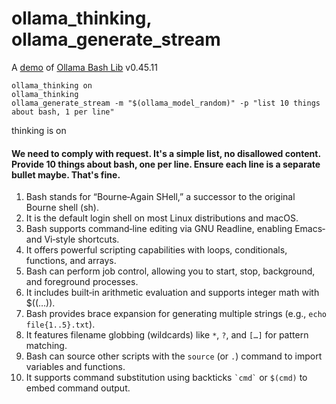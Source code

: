 # ollama_thinking, ollama_generate_stream

A [demo](../README.md#demos) of [Ollama Bash Lib](https://github.com/attogram/ollama-bash-lib) v0.45.11

```
ollama_thinking on
ollama_thinking
ollama_generate_stream -m "$(ollama_model_random)" -p "list 10 things about bash, 1 per line"
```

thinking is on

#### We need to comply with request. It's a simple list, no disallowed content. Provide 10 things about bash, one per line. Ensure each line is a separate bullet maybe. That's fine.

1. Bash stands for “Bourne‑Again SHell,” a successor to the original Bourne shell (sh).  
2. It is the default login shell on most Linux distributions and macOS.  
3. Bash supports command‑line editing via GNU Readline, enabling Emacs‑ and Vi‑style shortcuts.  
4. It offers powerful scripting capabilities with loops, conditionals, functions, and arrays.  
5. Bash can perform job control, allowing you to start, stop, background, and foreground processes.  
6. It includes built‑in arithmetic evaluation and supports integer math with $((…)).  
7. Bash provides brace expansion for generating multiple strings (e.g., `echo file{1..5}.txt`).  
8. It features filename globbing (wildcards) like `*`, `?`, and `[…]` for pattern matching.  
9. Bash can source other scripts with the `source` (or `.`) command to import variables and functions.  
10. It supports command substitution using backticks `` `cmd` `` or `$(cmd)` to embed command output.
